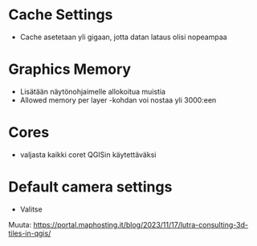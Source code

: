 # Cache Settings
- Cache asetetaan yli gigaan, jotta datan lataus olisi nopeampaa

# Graphics Memory
- Lisätään näytönohjaimelle allokoitua muistia 
- Allowed memory per layer -kohdan voi nostaa yli 3000:een

# Cores
- valjasta kaikki coret QGISin käytettäväksi

# Default camera settings
- Valitse 

Muuta:
https://portal.maphosting.it/blog/2023/11/17/lutra-consulting-3d-tiles-in-qgis/

